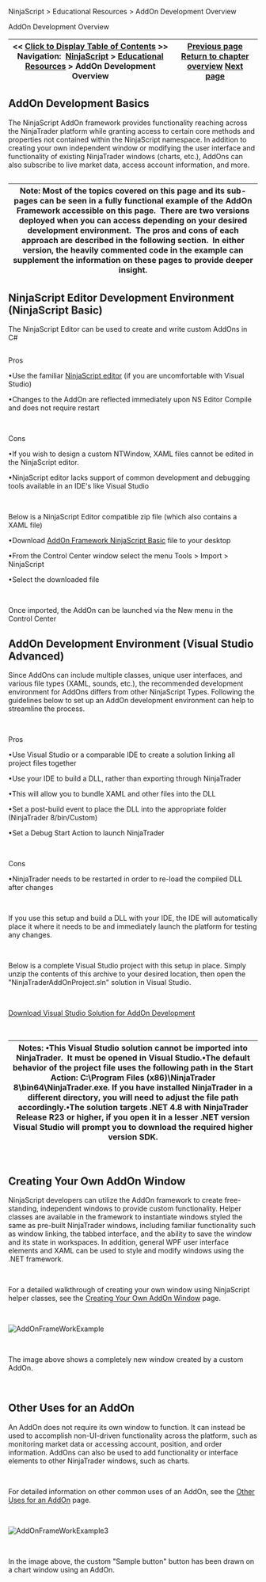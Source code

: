 ﻿


NinjaScript \> Educational Resources \> AddOn Development Overview






















AddOn Development Overview







| \<\< [Click to Display Table of Contents](addon_development_overview.md) \>\> **Navigation:**     [NinjaScript](ninjascript.md) \> [Educational Resources](educational_resources.md) \> AddOn Development Overview | [Previous page](educational_resources.md) [Return to chapter overview](educational_resources.md) [Next page](developing_add_ons.md) |
| --- | --- |











## AddOn Development Basics


The NinjaScript AddOn framework provides functionality reaching across the NinjaTrader platform while granting access to certain core methods and properties not contained within the NinjaScript namespace. In addition to creating your own independent window or modifying the user interface and functionality of existing NinjaTrader windows (charts, etc.), AddOns can also subscribe to live market data, access account information, and more. 


## 




| Note: Most of the topics covered on this page and its sub\-pages can be seen in a fully functional example of the AddOn Framework accessible on this page.  There are two versions deployed when you can access depending on your desired development environment.  The pros and cons of each approach are described in the following section.  In either version, the heavily commented code in the example can supplement the information on these pages to provide deeper insight. |
| --- |



## 


## NinjaScript Editor Development Environment (NinjaScript Basic)


The NinjaScript Editor can be used to create and write custom AddOns in C\#


## 


Pros


•Use the familiar [NinjaScript editor](editor.md) (if you are uncomfortable with Visual Studio)

•Changes to the AddOn are reflected immediately upon NS Editor Compile and does not require restart

 


Cons


•If you wish to design a custom NTWindow, XAML files cannot be edited in the NinjaScript editor.

•NinjaScript editor lacks support of common development and debugging tools available in an IDE's like Visual Studio

 


Below is a NinjaScript Editor compatible zip file (which also contains a XAML file)


•Download [AddOn Framework NinjaScript Basic](https://ninjatrader.com/support/helpGuides/nt8/samples/Addon_Framework_NinjaScript_Basic.zip) file to your desktop

•From the Control Center window select the menu Tools \> Import \> NinjaScript

•Select the downloaded file

 


Once imported, the AddOn can be launched via the New menu in the Control Center


## 


## AddOn Development Environment (Visual Studio Advanced)


Since AddOns can include multiple classes, unique user interfaces, and various file types (XAML, sounds, etc.), the recommended development environment for AddOns differs from other NinjaScript Types. Following the guidelines below to set up an AddOn development environment can help to streamline the process.


 


Pros


•Use Visual Studio or a comparable IDE to create a solution linking all project files together

•Use your IDE to build a DLL, rather than exporting through NinjaTrader

•This will allow you to bundle XAML and other files into the DLL

•Set a post\-build event to place the DLL into the appropriate folder (NinjaTrader 8/bin/Custom)

•Set a Debug Start Action to launch NinjaTrader

 


Cons


•NinjaTrader needs to be restarted in order to re\-load the compiled DLL after changes

 


If you use this setup and build a DLL with your IDE, the IDE will automatically place it where it needs to be and immediately launch the platform for testing any changes.


 


Below is a complete Visual Studio project with this setup in place. Simply unzip the contents of this archive to your desired location, then open the "NinjaTraderAddOnProject.sln" solution in Visual Studio.


 


[Download Visual Studio Solution for AddOn Development](https://ninjatrader.com/support/helpGuides/nt8/samples/NinjaTraderAddOnProject.zip)


 




| Notes:  •This Visual Studio solution cannot be imported into NinjaTrader.  It must be opened in Visual Studio.•The default behavior of the project file uses the following path in the Start Action: C:\\Program Files (x86\)\\NinjaTrader 8\\bin64\\NinjaTrader.exe. If you have installed NinjaTrader in a different directory, you will need to adjust the file path accordingly.•The solution targets .NET 4\.8 with NinjaTrader Release R23 or higher, if you open it in a lesser .NET version Visual Studio will prompt you to download the required higher version SDK. |
| --- |



 


## Creating Your Own AddOn Window


NinjaScript developers can utilize the AddOn framework to create free\-standing, independent windows to provide custom functionality. Helper classes are available in the framework to instantiate windows styled the same as pre\-built NinjaTrader windows, including familiar functionality such as window linking, the tabbed interface, and the ability to save the window and its state in workspaces. In addition, general WPF user interface elements and XAML can be used to style and modify windows using the .NET framework. 


 


For a detailed walkthrough of creating your own window using NinjaScript helper classes, see the [Creating Your Own AddOn Window](creating_your_own_addon_window.md) page.


 


![AddOnFrameWorkExample](addonframeworkexample.png)


 


The image above shows a completely new window created by a custom AddOn.


 


## Other Uses for an AddOn


An AddOn does not require its own window to function. It can instead be used to accomplish non\-UI\-driven functionality across the platform, such as monitoring market data or accessing account, position, and order information. AddOns can also be used to add functionality or interface elements to other NinjaTrader windows, such as charts. 


 


For detailed information on other common uses of an AddOn, see the [Other Uses for an AddOn](other_uses_for_an_addon.md) page.


 


![AddOnFrameWorkExample3](addonframeworkexample3.png)


 


In the image above, the custom "Sample button" button has been drawn on a chart window using an AddOn.








